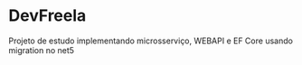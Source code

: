 # DevFreela

Projeto de estudo implementando microsserviço, WEBAPI e EF Core usando migration no net5

